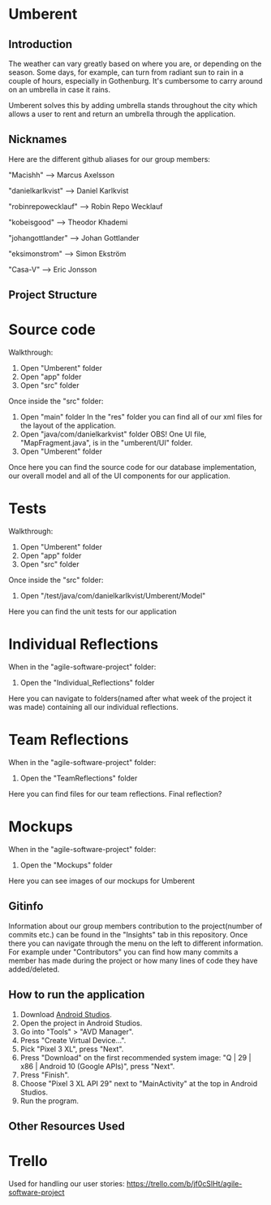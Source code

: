 # Umberent

## Introduction

The weather can vary greatly based on where you are, or depending on the season. 
Some days, for example, can turn from radiant sun to rain in a couple of hours, especially in Gothenburg. 
It's cumbersome to carry around on an umbrella in case it rains.

Umberent solves this by adding umbrella stands throughout the city which allows a user to rent and return an umbrella through the application. 

## Nicknames

Here are the different github aliases for our group members:

"Macishh" --> Marcus Axelsson

"danielkarlkvist" --> Daniel Karlkvist

"robinrepowecklauf" --> Robin Repo Wecklauf

"kobeisgood" --> Theodor Khademi

"johangottlander" --> Johan Gottlander

"eksimonstrom" --> Simon Ekström

"Casa-V" --> Eric Jonsson

## Project Structure

# Source code 
Walkthrough: 
1. Open "Umberent" folder
2. Open "app" folder
3. Open "src" folder

Once inside the "src" folder:
1. Open "main" folder
In the "res" folder you can find all of our xml files for the layout of the application. 
2. Open "java/com/danielkarkvist" folder
OBS! One UI file, "MapFragment.java", is in the "umberent/UI" folder. 
3. Open "Umberent" folder

Once here you can find the source code for our database implementation, our overall model and all of the UI components for our application.

# Tests
Walkthrough: 
1. Open "Umberent" folder
2. Open "app" folder
3. Open "src" folder

Once inside the "src" folder:
1. Open "/test/java/com/danielkarlkvist/Umberent/Model"

Here you can find the unit tests for our application

# Individual Reflections
When in the "agile-software-project" folder:
1. Open the "Individual_Reflections" folder

Here you can navigate to folders(named after what week of the project it was made) containing all our individual reflections.

# Team Reflections 
When in the "agile-software-project" folder:
1. Open the "TeamReflections" folder

Here you can find files for our team reflections.
Final reflection?

# Mockups 
When in the "agile-software-project" folder:
1. Open the "Mockups" folder

Here you can see images of our mockups for Umberent

## Gitinfo
Information about our group members contribution to the project(number of commits etc.) can be found in the "Insights" tab in this repository.
Once there you can navigate through the menu on the left to different information. For example under "Contributors" you can find how many commits
a member has made during the project or how many lines of code they have added/deleted. 

## How to run the application

1. Download [Android Studios](https://www.google.com).
2. Open the project in Android Studios.
3. Go into "Tools" > "AVD Manager".
4. Press "Create Virtual Device...".
5. Pick "Pixel 3 XL", press "Next".
7. Press "Download" on the first recommended system image: "Q | 29 | x86 | Android 10 (Google APIs)", press "Next".
8. Press "Finish".
9. Choose "Pixel 3 XL API 29" next to "MainActivity" at the top in Android Studios.
10. Run the program.

## Other Resources Used

# Trello 
Used for handling our user stories:
https://trello.com/b/jf0cSlHt/agile-software-project



